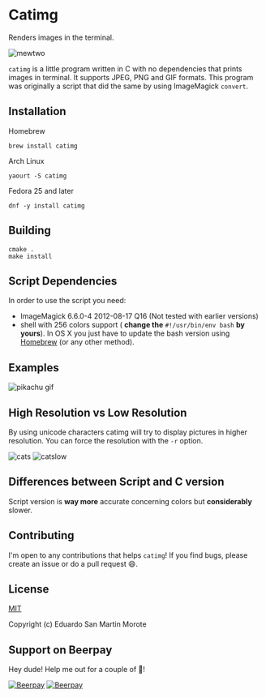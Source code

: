 # Catimg

Renders images in the terminal.

![mewtwo](https://cloud.githubusercontent.com/assets/664177/10267523/f81296de-6a97-11e5-99d0-d2124bd6a9e3.png)

`catimg` is a little program written in C with no dependencies that prints images in terminal.
It supports JPEG, PNG and GIF formats. This program was originally a script that
did the same by using ImageMagick `convert`.

## Installation

Homebrew

```
brew install catimg
```

Arch Linux

```
yaourt -S catimg
```

Fedora 25 and later

```
dnf -y install catimg
```

## Building

```
cmake .
make install
```

## Script Dependencies

In order to use the script you need:

- ImageMagick 6.6.0-4 2012-08-17 Q16 (Not tested with earlier versions)
- shell with 256 colors support ( **change the** `#!/usr/bin/env bash` **by
  yours**). In OS X you just have to update the bash version using
  [Homebrew](http://brew.sh/) (or any other method).

## Examples

![pikachu gif](https://cloud.githubusercontent.com/assets/664177/10122393/6846151e-6518-11e5-9a21-9be0c0765267.gif)

## High Resolution vs Low Resolution

By using unicode characters catimg will try to display pictures in higher resolution. You can force the resolution with the `-r` option.

![cats](https://cloud.githubusercontent.com/assets/664177/10267481/da74d106-6a96-11e5-937d-efd452e53170.png)
![catslow](https://cloud.githubusercontent.com/assets/664177/10267494/07464a48-6a97-11e5-813e-0645f56b4c4f.png)

## Differences between Script and C version

Script version is **way more** accurate concerning colors but **considerably**
slower.

## Contributing

I'm open to any contributions that helps `catimg`! If you find bugs, please
create an issue or do a pull request :smile:.

## License

[MIT](http://opensource.org/licenses/MIT)

Copyright (c) Eduardo San Martin Morote

## Support on Beerpay

Hey dude! Help me out for a couple of :beers:!

[![Beerpay](https://beerpay.io/posva/catimg/badge.svg?style=beer-square)](https://beerpay.io/posva/catimg) [![Beerpay](https://beerpay.io/posva/catimg/make-wish.svg?style=flat-square)](https://beerpay.io/posva/catimg?focus=wish)
